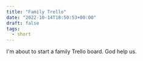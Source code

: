 ```yaml
---
title: "Family Trello"
date: "2022-10-14T18:50:53+00:00"
draft: false
tags:
  - short
---
```


I'm about to start a family Trello board. God help us.

